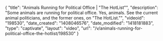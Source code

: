 {
    "title": "Animals Running for Political Office | \"The HotList\"",
    "description": "Some animals are running for political office. Yes, animals. See the current animal politicians, and the former ones, on \"The HotList.\"",
    "videoid": "198530",
    "date_created": "1408046576",
    "date_modified": "1418181883",
    "type": "captivate",
    "layout": "video",
    "url": "\/v\/animals-running-for-political-office-the-hotlist\/198530"
}